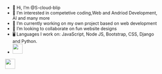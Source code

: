 - 👋 Hi, I’m @S-cloud-blip
- 👀 I’m interested in competetive coding,Web and Andriod Development, AI and many more
- 🌱 I’m currently working on my own project based on web development
- 💞️ I’m looking to collaborate on fun website designs
- 🖥️ Languages I work on: JavaScript, Node JS, Bootstrap, CSS, Django and Python.
- <img height="32" width="32" src="https://cdn.jsdelivr.net/npm/simple-icons@v9/icons/[ICON SLUG].svg" />
<img height="32" width="32" src="https://unpkg.com/simple-icons@v9/icons/[ICON SLUG].svg" />
<!---
S-cloud-blip/S-cloud-blip is a ✨ special ✨ repository because its `README.md` (this file) appears on your GitHub profile.
You can click the Preview link to take a look at your changes.
--->
